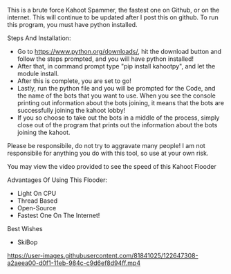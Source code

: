 This is a brute force Kahoot Spammer, the fastest one on Github, or on the internet. This will continue to be updated after I post this on github.
To run this program, you must have python installed. 

Steps And Installation:

- Go to https://www.python.org/downloads/, hit the download button and follow the steps prompted, and you will have python installed!
-  After that, in command prompt type "pip install kahootpy", and let the module install. 
-  After this is complete, you are set to go! 
-  Lastly, run the python file and you will be prompted for the Code, and the name of the bots that you want to use. When you see the console printing out information about the bots joining, it means that the bots are successfully joining the kahoot lobby!
-  If you so choose to take out the bots in a middle of the process, simply close out of the program that prints out the information about the bots joining the kahoot.


Please be responsibile, do not try to aggravate many people!
I am not responsibile for anything you do with this tool, so use at your own risk.

You may view the video provided to see the speed of this Kahoot Flooder

Advantages Of Using This Flooder:
- Light On CPU
- Thread Based
- Open-Source
- Fastest One On The Internet!

Best Wishes
  - SkiBop


https://user-images.githubusercontent.com/81841025/122647308-a2aeea00-d0f1-11eb-984c-c9d6ef8d94ff.mp4
